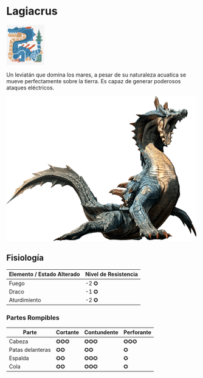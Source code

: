 <link rel="stylesheet" href="../../../base.css">

# Lagiacrus

<img src="./lagiacrus-icono.png" width="100">

Un leviatán que domina los mares, a pesar de su naturaleza acuatica se mueve perfectamente sobre la tierra. Es capaz de generar poderosos ataques eléctricos.

<img src="./lagiacrus.png" width="500">

## Fisiología

<table>
  <thead>
    <tr>
      <th>Elemento / Estado Alterado</th>
      <th>Nivel de Resistencia</th>
    </tr>
  </thead>
  <tbody>
    <tr>
      <td><span style='color:var(--fuego)'>Fuego</span></td>
      <td>-2 ✪</td>
    </tr>
    <tr>
      <td><span style='color:var(--draco)'>Draco</span></td>
      <td>-1 ✪</td>
    </tr>
    <tr>
      <td>Aturdimiento</td>
      <td>-2 ✪</td>
    </tr>
  </tbody>
</table>

### Partes Rompibles
<table>
  <thead>
    <tr>
      <th>Parte</th>
      <th>Cortante</th>
      <th>Contundente</th>
      <th>Perforante</th>
    </tr>
  </thead>
  <tbody>
    <tr>
      <td>Cabeza</td>
      <td>✪✪✪</td>
      <td>✪✪✪</td>
      <td>✪✪✪</td>
    </tr>
    <tr>
      <td>Patas delanteras</td>
      <td>✪✪</td>
      <td>✪✪</td>
      <td>✪</td>
    </tr>
    <tr>
      <td>Espalda</td>
      <td>✪✪</td>
      <td>✪✪✪</td>
      <td>✪</td>
    </tr>
    <tr>
      <td>Cola</td>
      <td>✪✪</td>
      <td>✪✪✪</td>
      <td>✪</td>
    </tr>
  </tbody>
</table>